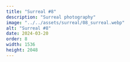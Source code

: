 ```yaml
---
title: "Surreal #8"
description: "Surreal photography"
image: "../../assets/surreal/08_surreal.webp"
alt: "Surreal #8"
date: 2024-03-20
order: 8
width: 1536
height: 2048
---
```

